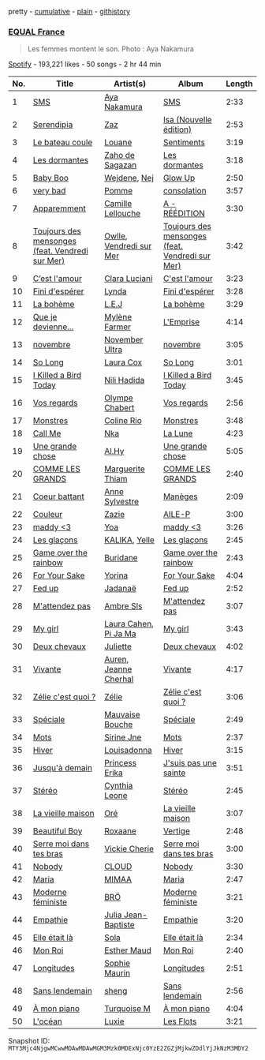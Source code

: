 pretty - [cumulative](/playlists/cumulative/37i9dQZF1DX4kZR8vL5oVX.md) - [plain](/playlists/plain/37i9dQZF1DX4kZR8vL5oVX) - [githistory](https://github.githistory.xyz/mackorone/spotify-playlist-archive/blob/main/playlists/plain/37i9dQZF1DX4kZR8vL5oVX)

### [EQUAL France](https://open.spotify.com/playlist/37i9dQZF1DX4kZR8vL5oVX)

> Les femmes montent le son\. Photo : Aya Nakamura

[Spotify](https://open.spotify.com/user/spotify) - 193,221 likes - 50 songs - 2 hr 44 min

| No. | Title | Artist(s) | Album | Length |
|---|---|---|---|---|
| 1 | [SMS](https://open.spotify.com/track/6PlZ3T2h2dpoEWKrviNkKS) | [Aya Nakamura](https://open.spotify.com/artist/7IlRNXHjoOCgEAWN5qYksg) | [SMS](https://open.spotify.com/album/3IW8rGJYse4RVtu1GaAGQJ) | 2:33 |
| 2 | [Serendipia](https://open.spotify.com/track/1paYMMK7oI0OpN8OuCsgqR) | [Zaz](https://open.spotify.com/artist/1mbgj8ERPs8lWi7t5cYrdy) | [Isa \(Nouvelle édition\)](https://open.spotify.com/album/5VXsO0AdwwtazdWJfEP1Ag) | 2:53 |
| 3 | [Le bateau coule](https://open.spotify.com/track/2BJTC2ecrYNJlDicV2seY6) | [Louane](https://open.spotify.com/artist/7wjeXCtRND2ZdKfMJFu6JC) | [Sentiments](https://open.spotify.com/album/6pMBX4kMdtRQvaBJmOPHVj) | 3:19 |
| 4 | [Les dormantes](https://open.spotify.com/track/5FRYkF4q7TJ3QRHn2aWZHr) | [Zaho de Sagazan](https://open.spotify.com/artist/38GSybQjdc6sxptciOkxMq) | [Les dormantes](https://open.spotify.com/album/58Gqv2FeIlHyw0mxSnRs9Q) | 3:18 |
| 5 | [Baby Boo](https://open.spotify.com/track/3uuSSAMq7Otspek5jPLVU3) | [Wejdene](https://open.spotify.com/artist/1SxuyHZnLUFyFHGzdGaxZk), [Nej](https://open.spotify.com/artist/3BQ9mWlgFRfMr5EdNfc10a) | [Glow Up](https://open.spotify.com/album/5lxGXboLgqONmIT50uLRO9) | 2:50 |
| 6 | [very bad](https://open.spotify.com/track/6RDprVH0kpTInb9gCjsjTj) | [Pomme](https://open.spotify.com/artist/6e3pZKXUxrPfnUPJ960Hd9) | [consolation](https://open.spotify.com/album/6wdpXFepbCvXuDmw45f9FR) | 3:57 |
| 7 | [Apparemment](https://open.spotify.com/track/4cv04uLqIVRGEyx12Y49ar) | [Camille Lellouche](https://open.spotify.com/artist/6os4KQUfJoyJwjZ7y7Ec6Q) | [A \- RÉÉDITION](https://open.spotify.com/album/6MyHSztsD69NysO5P37ZV3) | 3:30 |
| 8 | [Toujours des mensonges \(feat\. Vendredi sur Mer\)](https://open.spotify.com/track/7LqTeSI33Tizgz6bOjMw3F) | [Owlle](https://open.spotify.com/artist/05jcn5u3ZDqfA1QfdKx2Y8), [Vendredi sur Mer](https://open.spotify.com/artist/0wuuYZFptujAsRthrdea2B) | [Toujours des mensonges \(feat\. Vendredi sur Mer\)](https://open.spotify.com/album/1oXKK5Tqew2GZqhqqFUUWN) | 3:42 |
| 9 | [C’est l'amour](https://open.spotify.com/track/7rN6ZfNI2NLO4rDIXU4Gey) | [Clara Luciani](https://open.spotify.com/artist/2oVrruuEI0Dr2I4NvLtQS0) | [C'est l'amour](https://open.spotify.com/album/7c3GhsG5ByopG3M8ZlGanx) | 3:23 |
| 10 | [Fini d'espérer](https://open.spotify.com/track/0DMQwNGCiSzLB2HsfHNAtb) | [Lynda](https://open.spotify.com/artist/2GlEiSHYEKlq9cUYDa9oZb) | [Fini d'espérer](https://open.spotify.com/album/1wjf1dJlUK9bun5IopzmyK) | 3:28 |
| 11 | [La bohème](https://open.spotify.com/track/22AqCxA8ratERaDPoBmZAO) | [L.E.J](https://open.spotify.com/artist/7kKKMBmEtyQcPb9idicNr7) | [La bohème](https://open.spotify.com/album/4CZ7eszyvir5bCCO1FcQyJ) | 3:29 |
| 12 | [Que je devienne...](https://open.spotify.com/track/7hEWsWajkW0qb2oYHMmPzj) | [Mylène Farmer](https://open.spotify.com/artist/0e04xgVBPU6mE2QkSHlufD) | [L'Emprise](https://open.spotify.com/album/5yhGlmRE3hu5glzQEBD13U) | 4:14 |
| 13 | [novembre](https://open.spotify.com/track/30icGaTYAoxKjczSHfoSG2) | [November Ultra](https://open.spotify.com/artist/0naOCLau0NmL1kdFlbZAfr) | [novembre](https://open.spotify.com/album/66VkskaQjFwIhORK51Ke6S) | 3:05 |
| 14 | [So Long](https://open.spotify.com/track/34np7qi7qKvOsvqptdBUnq) | [Laura Cox](https://open.spotify.com/artist/1Olw3LDdz2RWOLV491bG75) | [So Long](https://open.spotify.com/album/74ERRFXX47XBkVarTGWixm) | 3:01 |
| 15 | [I Killed a Bird Today](https://open.spotify.com/track/50BAO1bOJ68EUCqZi5FIsz) | [Nili Hadida](https://open.spotify.com/artist/6WEbJueFZyzOeg2O6oNPE9) | [I Killed a Bird Today](https://open.spotify.com/album/5xKeS7XH4WxbZZdL5f8yCe) | 3:45 |
| 16 | [Vos regards](https://open.spotify.com/track/6Q5zrEyK6J1M0NtKAbjLGJ) | [Olympe Chabert](https://open.spotify.com/artist/5vAhRi3Q9OFWN9C8pO3oTp) | [Vos regards](https://open.spotify.com/album/1HBzsUdxo3pg4Dk8U3CWUz) | 2:56 |
| 17 | [Monstres](https://open.spotify.com/track/3YKiwttaOxs8As0Ttp8yzs) | [Coline Rio](https://open.spotify.com/artist/0avwZ2v9jOgVLB1IfimwdA) | [Monstres](https://open.spotify.com/album/1YwDFgQZtPg2lmFY1bfvEq) | 3:48 |
| 18 | [Call Me](https://open.spotify.com/track/3wPNXRgvJI35uIXxlPriv2) | [Nka](https://open.spotify.com/artist/1iuyyjgdZEj54Y1vd5SyKz) | [La Lune](https://open.spotify.com/album/3Mp4ACnaRCKzMy8XmaT2iI) | 4:23 |
| 19 | [Une grande chose](https://open.spotify.com/track/7m9iOO04afSwNBiSDeAKgU) | [Al.Hy](https://open.spotify.com/artist/0srSsrvpoaTJUUxha38C4H) | [Une grande chose](https://open.spotify.com/album/2rUYJmaXDjbxrj5q8HKPzQ) | 5:05 |
| 20 | [COMME LES GRANDS](https://open.spotify.com/track/19d0DLB5IHL7uTTaCeUaun) | [Marguerite Thiam](https://open.spotify.com/artist/0q8xRKBXrsCAzK5Ynq4U8B) | [COMME LES GRANDS](https://open.spotify.com/album/7pTS36rVWWuXcvDcswK4xR) | 2:40 |
| 21 | [Coeur battant](https://open.spotify.com/track/5Wfh2h2xalXgSH9fKg80Zn) | [Anne Sylvestre](https://open.spotify.com/artist/5yR9X7FUjIAk2gQiymdLBn) | [Manèges](https://open.spotify.com/album/1wqhNVkXZgoTisZWXJQzOM) | 2:09 |
| 22 | [Couleur](https://open.spotify.com/track/6L7MFRb2d2TE2dMeTzHxnk) | [Zazie](https://open.spotify.com/artist/3FLS6y4AR3126l4D06V0ZD) | [AILE\-P](https://open.spotify.com/album/4c4hVJ0ikzCgZ3uecBk7ph) | 3:00 |
| 23 | [maddy <3](https://open.spotify.com/track/3cvm4rq05tWsYTAOXFDqT0) | [Yoa](https://open.spotify.com/artist/7d1ctWXfrUvAe804Zld3Gy) | [maddy <3](https://open.spotify.com/album/64u09H2b9wWbdFlPoHFonV) | 3:26 |
| 24 | [Les glaçons](https://open.spotify.com/track/0YIrsc3eqinrZZ9uubxT2n) | [KALIKA](https://open.spotify.com/artist/0UgxFqJmwkpojz4mHBsRpD), [Yelle](https://open.spotify.com/artist/0WbqAlM1WvfUD6dF7omThd) | [Les glaçons](https://open.spotify.com/album/5EUKrdID5hPgsikD13lr4r) | 2:45 |
| 25 | [Game over the rainbow](https://open.spotify.com/track/0atr9NF1FjdFQKTOJBHON5) | [Buridane](https://open.spotify.com/artist/3ndD9AltDMsxCTqZNuuYaX) | [Game over the rainbow](https://open.spotify.com/album/6ySKRbDsaqSH2YaoOuF52P) | 2:43 |
| 26 | [For Your Sake](https://open.spotify.com/track/4uR8mhbDZ7doBucX6CbNi0) | [Yorina](https://open.spotify.com/artist/3zrsuumoPW6KbZmBX2X7qC) | [For Your Sake](https://open.spotify.com/album/5qBMYWiRcz8UbiF87Oq0P1) | 4:04 |
| 27 | [Fed up](https://open.spotify.com/track/0QgTYCgeQCuXRITj0kmR9P) | [Jadanaë](https://open.spotify.com/artist/7qWpcLPHqE4eMj41jlOjvs) | [Fed up](https://open.spotify.com/album/7bzeH5zsCeXKGdob7X811x) | 2:52 |
| 28 | [M'attendez pas](https://open.spotify.com/track/3Ywba5gtz0aCmmFYRpCwRX) | [Ambre Sls](https://open.spotify.com/artist/3cMsbhJUy9mujVSPtMzxe9) | [M'attendez pas](https://open.spotify.com/album/0wBJwSNQ050EAoyGu5KHXc) | 3:07 |
| 29 | [My girl](https://open.spotify.com/track/36rsx2s4PnGWvzURnKwixP) | [Laura Cahen](https://open.spotify.com/artist/7F6KYZeQpL5MqAnMFG8a4F), [Pi Ja Ma](https://open.spotify.com/artist/4Rvd84k54Bx41YK2kH3GoA) | [My girl](https://open.spotify.com/album/1qBfAXZMxytJeNfXxJ0t6G) | 3:43 |
| 30 | [Deux chevaux](https://open.spotify.com/track/0I9egOz8glGq7EsypTpvNo) | [Juliette](https://open.spotify.com/artist/3fbrQzAVyMSC7oyNHjRO9A) | [Deux chevaux](https://open.spotify.com/album/1qEay313NuuBP7I1i3wYP5) | 4:02 |
| 31 | [Vivante](https://open.spotify.com/track/3RS6jf7h7eRsxoJWzRLLgu) | [Auren](https://open.spotify.com/artist/5d9XwVRU7Zw965swpvJBlo), [Jeanne Cherhal](https://open.spotify.com/artist/782B4UZNgZiVf5uVS5P35h) | [Vivante](https://open.spotify.com/album/6THocL4YDzt27j4kxgqQEW) | 4:17 |
| 32 | [Zélie c'est quoi ?](https://open.spotify.com/track/39xn3tkGBBnQYJ9IYNsE4O) | [Zélie](https://open.spotify.com/artist/0TGeOStDbxqVi8UJdBQsEx) | [Zélie c'est quoi ?](https://open.spotify.com/album/2gkBUJuyqDtSFpjNLhpyXr) | 3:06 |
| 33 | [Spéciale](https://open.spotify.com/track/25VFwQA7ykqshryZml8NjY) | [Mauvaise Bouche](https://open.spotify.com/artist/5kmLM9mSvPHT8SxGS9DqCo) | [Spéciale](https://open.spotify.com/album/4ymrxlyOvjC67MDZtMKNm7) | 2:49 |
| 34 | [Mots](https://open.spotify.com/track/5Y045iOWRvJHatv3Xn628s) | [Sirine Jne](https://open.spotify.com/artist/3ZZZzt75IwYr287gQ161CA) | [Mots](https://open.spotify.com/album/5BXsKColcRALX017nQmfjw) | 2:37 |
| 35 | [Hiver](https://open.spotify.com/track/5qBJGiACSQVUXcLppzahnX) | [Louisadonna](https://open.spotify.com/artist/6KeEXdNCF2wHQ1kT3seHO1) | [Hiver](https://open.spotify.com/album/5PLv2kDU0pXrz3qeJF1Iiu) | 3:15 |
| 36 | [Jusqu'à demain](https://open.spotify.com/track/5MbWt5hl3BlcjD6afPogYl) | [Princess Erika](https://open.spotify.com/artist/4PrlQvkA1ZpKuFYaJFBK5Y) | [J'suis pas une sainte](https://open.spotify.com/album/3BRFMsJntX8WT8qBILMHLD) | 3:51 |
| 37 | [Stéréo](https://open.spotify.com/track/2iGSjISVmUqx10scE8dnsq) | [Cynthia Leone](https://open.spotify.com/artist/5DO6LrSCupTh0KjoN9JUUf) | [Stéréo](https://open.spotify.com/album/6pBKjqyVp49KF3zSkVq7RW) | 2:45 |
| 38 | [La vieille maison](https://open.spotify.com/track/2VeWiX4VpEh5FlSqAI8ZxH) | [Oré](https://open.spotify.com/artist/0VX9r6wU2vWrUg3EnKZVj4) | [La vieille maison](https://open.spotify.com/album/7zROrFoCzMu9OVTEEFVAia) | 3:07 |
| 39 | [Beautiful Boy](https://open.spotify.com/track/5SJ65Czk8acHNz6mKKuoBI) | [Roxaane](https://open.spotify.com/artist/6wzDxKSspmUkXSTAdP3lNO) | [Vertige](https://open.spotify.com/album/0qKnXS1rXGwWjjprvhMNnu) | 2:48 |
| 40 | [Serre moi dans tes bras](https://open.spotify.com/track/2hp1Jef87nM7ibDe1dbKAB) | [Vickie Cherie](https://open.spotify.com/artist/7mUVdIwwAN5YJlMMir29Up) | [Serre moi dans tes bras](https://open.spotify.com/album/4OUxibR68kqhmw6j9DcjhZ) | 3:00 |
| 41 | [Nobody](https://open.spotify.com/track/12nUTqkD4HpqQEFvtSkZmD) | [CLOUD](https://open.spotify.com/artist/13acIjnkmm2EL9yODeuFRd) | [Nobody](https://open.spotify.com/album/1jsU635l9b2tn9RuftLNfe) | 3:30 |
| 42 | [Maria](https://open.spotify.com/track/42Cqkj0z5q1SfxBs2Pvo31) | [MIMAA](https://open.spotify.com/artist/7CGhrDSdJxatpQf0qNRACS) | [Maria](https://open.spotify.com/album/0rSEWeNYKndBPAjwG9yvSE) | 2:47 |
| 43 | [Moderne féministe](https://open.spotify.com/track/0J6WgxtTR0FO9pFlrM56Yy) | [BRÖ](https://open.spotify.com/artist/6U2PIOH8ZKgFprcdkIe8J5) | [Moderne féministe](https://open.spotify.com/album/7hX0k6DtptiYKtlpRzFHUa) | 3:21 |
| 44 | [Empathie](https://open.spotify.com/track/738mF4MLie3fFqTrWIP4RC) | [Julia Jean\-Baptiste](https://open.spotify.com/artist/6YJvTbBj1vgz35rqWrhv81) | [Empathie](https://open.spotify.com/album/6ih5L57o7ap7pEamgPKwI3) | 3:20 |
| 45 | [Elle était là](https://open.spotify.com/track/71hmUFuAX8FdIyU5DIZ0wP) | [Sola](https://open.spotify.com/artist/0UTolPLHS3Il6Pz2DrnXVV) | [Elle était là](https://open.spotify.com/album/3eju9fF3SBkdl62vfRp1Rv) | 2:34 |
| 46 | [Mon Roi](https://open.spotify.com/track/4NgzhpLqolpZcnBmeLdIlF) | [Esther Maud](https://open.spotify.com/artist/4cDiOBBP7wN6ODWR33oOiC) | [Mon Roi](https://open.spotify.com/album/74Imv4NnPZQrBJWoxATQxQ) | 2:40 |
| 47 | [Longitudes](https://open.spotify.com/track/7hCActN8hzrBHOPSbistGp) | [Sophie Maurin](https://open.spotify.com/artist/0CVGGhz6kPUB0xGxUcuNoy) | [Longitudes](https://open.spotify.com/album/7oTcgB2c95XpzdG8EFvn4o) | 2:51 |
| 48 | [Sans lendemain](https://open.spotify.com/track/6jkEaLOf8rZvxbfp2UkxoN) | [sheng](https://open.spotify.com/artist/0mAIVu2rtpW9TYcbp88wqn) | [Sans lendemain](https://open.spotify.com/album/5SOVjvaeyKQFmYmvXEhSub) | 2:56 |
| 49 | [À mon piano](https://open.spotify.com/track/7DeQDEEvkoLmxLCD2ViR0w) | [Turquoise M](https://open.spotify.com/artist/3MbVetgAiX77R6xRxd8D1V) | [À mon piano](https://open.spotify.com/album/5CyFBycuoCeJIaYLpaXOiw) | 4:04 |
| 50 | [L'océan](https://open.spotify.com/track/4WutcheedbzII83QtSUu67) | [Luxie](https://open.spotify.com/artist/46vs9UZGRcEdKbS8jTTP9k) | [Les Flots](https://open.spotify.com/album/1K8LYXCo7bMT5vHd40AiFV) | 3:21 |

Snapshot ID: `MTY3Mjc4NjgwMCwwMDAwMDAwMGM3Mzk0MDExNjc0YzE2ZGZjMjkwZDdlYjJkNzM3MDY2`
